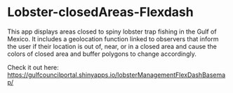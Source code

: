 # Lobster-closedAreas-Flexdash

This app displays areas closed to spiny lobster trap fishing in the Gulf of Mexico. It includes a geolocation function linked to observers that inform the user if their location is out of, near, or in a closed area and cause the colors of closed area and buffer polygons to change accordingly.

Check it out here: https://gulfcouncilportal.shinyapps.io/lobsterManagementFlexDashBasemap/
